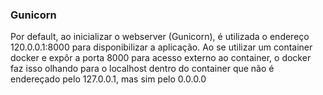 ### Gunicorn

Por default, ao inicializar o webserver (Gunicorn), é utilizada o endereço 120.0.0.1:8000 para disponibilizar a aplicação.
Ao se utilizar um container docker e expôr a porta 8000 para acesso externo ao container, o docker faz isso olhando para o localhost
dentro do container que não é endereçado pelo 127.0.0.1, mas sim pelo 0.0.0.0